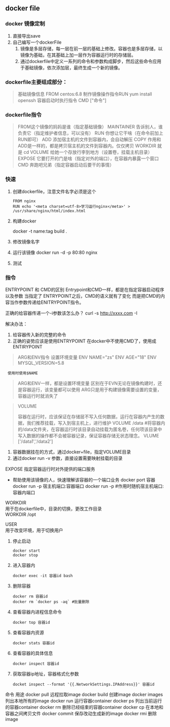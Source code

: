 ## docker file

### docker 镜像定制

1. 直接导出save
2. 自己编写一个dockerFile
   1. 镜像是多层存储，每一层在前一层的基础上修改。容器也是多层存储，以镜像为基础，在其基础上加一层作为容器运行时的存储层。
   2. 通过dockerfile中定义一系列的命令和参数构成脚步，然后这些命令应用于基础镜像，依次添加层，最终生成一个新的镜像。

### dockerfile主要组成部分：

> 基础镜像信息 FROM centos:6.8
> 制作镜像操作指令RUN yum install openssh
> 容器启动时执行指令 CMD ["命令"]

### dockerfile指令

> FROM这个镜像的妈妈是谁（指定基础镜像）
> MAINTAINER 告诉别人，谁负责它（指定维护者信息，可以没有）
> RUN 你想让它干啥（在命令前加上RUN即可）
> ADD 添加宿主机的文件到容器内，会自动解压
> COPY 作用和ADD是一样的，都是拷贝宿主机的文件到容器内。仅仅拷贝
> WORKDIR 就是 cd
> VOLUME 给她一个存放行李到地方（设置卷，挂载主机目录）
> EXPOSE 它要打开的门是啥（指定对外的端口），在容器内暴露一个窗口
> CMD 奔跑吧兄弟（指定容器启动后要干的事情）

### 快速

1. 创建dockerfile，注意文件名字必须是这个
   
   ```
   FROM nginx
   RUN echo '<meta charset=utf-8>学习运行nginx</meta>' >
   /usr/share/nginx/html/index.html
   ```

2. 构建docker
   
     docker -t name:tag build .

3. 修改镜像名字

4. 运行该镜像
     docker run -d -p 80:80 nginx

5. 测试

### 指令

ENTRYPOINT 和 CMD的区别
     Entrypoint和CMD一样，都是在指定容器启动程序以及参数
     当指定了 ENTRYPOINT之后，CMD的语义就有了变化
     而是把CMD的内容当作参数传递给ENITRYPOINT指令。

正确的给容器传递一个-i参数该怎么办？
curl -s http://xxxx.com -I

解决办法：

1. 给容器传入新的完整的命令
2. 正确的姿势应该是使用ENTRYPOINT
   在docker中不使用CMD了，使用成ENTIRYPOINT

> ARG和ENV指令
> 设置环境变量
>      ENV NAME="zs"
>      ENV AGE="18"
>      ENV MYSQL_VERSION=5.8

     使用时使用$NAME

> ARG和ENV一样，都是设置环境变量
> 区别在于EVN无论在镜像构建时，还是容器运行，该变量都可以使用
> ARG只是用于构建镜像需要设置的变量，容器运行时就消失了

> VOLUME
> 
> 容器在运行时，应该保证在存储层不写入任何数据，运行在容器内产生的数据，我们推荐挂载，写入到宿主机上，进行维护
>      VOLUME /data #将容器内的/data文件夹，在容器运行时该目录自动挂载为匿名卷，任何项该目录中写入数据的操作都不会被容器记录，保证容器存储无状态理念。
>      VLUME ['/data1','/data2']

1. 容器数据挂在的方式，通过docker+file，指定VOLUME目录
2. 通过docker run -v 参数，直接设置需要映射挂载的目录

EXPOSE
指定容器运行时对外提供的端口服务

- 帮助使用该镜像的人，快速理解该容器的一个端口业务
     docker port 容器
     docker run -p 宿主机端口:容器端口
     docker run -p #作用时随机宿主机端口:容器内端口

WORKDIR  
用于在dockerfile中，目录的切换，更改工作目录  
WORKDIR /opt

USER  
用于改变环境，用于切换用户

1. 停止启动
   
   ```
   docker start  
   docker stop
   ```

2. 进入容器内
   
   ```
   docker exec -it 容器id bash
   ```

3. 删除容器
   
   ```
   docker rm 容器id
   docker rm `docker ps -aq` #批量删除
   ```

4. 查看容器内进程信息命令
   
   ```
   docker top 容器id
   ```

5. 查看容器内资源
   
   ```
   docker stats 容器id
   ```

6. 查看容器的具体信息
   
   ```
   docker inspect 容器id
   ```

7. 获取容器ip地址，容器格式化参数
   
   ```docker
   docket inspect --format '{{.NetworkSettings.IPAddress}}' 容器id
   ```

命令    用途
docker pull    远程拉取image
docker build    创建image
docker images    列出本地所有的image
docker run    运行容器container
docker ps    列出当前运行的容器container
docker rm    删除已经结束的容器container
docker cp    在本地和容器之间拷贝文件
docker commit    保存改动生成新的image
docker rmi    删除image